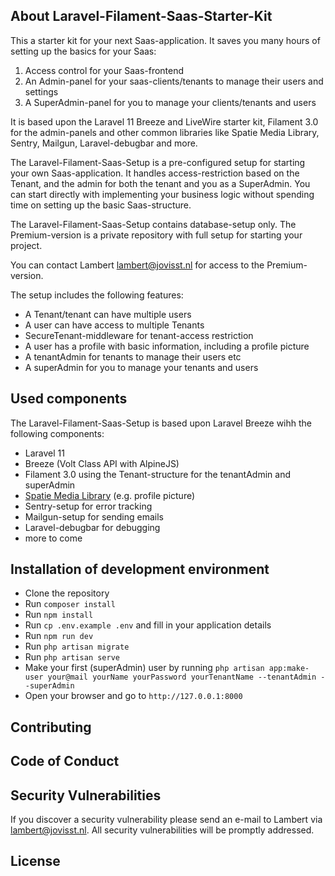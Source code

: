 ## About Laravel-Filament-Saas-Starter-Kit

This a starter kit for your next Saas-application. It saves you many hours of setting up the basics for your Saas:

1) Access control for your Saas-frontend
2) An Admin-panel for your saas-clients/tenants to manage their users and settings
3) A SuperAdmin-panel for you to manage your clients/tenants and users 

It is based upon the Laravel 11 Breeze and LiveWire starter kit, Filament 3.0 for the admin-panels and other common libraries like Spatie Media Library, Sentry, Mailgun, Laravel-debugbar and more.

The Laravel-Filament-Saas-Setup is a pre-configured setup for starting your own Saas-application.
It handles access-restriction based on the Tenant, and the admin for both the tenant and you as a SuperAdmin. 
You can start directly with implementing your business logic without spending time on setting up the basic Saas-structure.

The Laravel-Filament-Saas-Setup contains database-setup only. The Premium-version is a private repository with full setup for starting your project.

You can contact Lambert [lambert@jovisst.nl](maillto:lambert@jovisst.nl) for access to the Premium-version.

The setup includes the following features:
- A Tenant/tenant can have multiple users
- A user can have access to multiple Tenants
- SecureTenant-middleware for tenant-access restriction
- A user has a profile with basic information, including a profile picture
- A tenantAdmin for tenants to manage their users etc
- A superAdmin for you to manage your tenants and users

## Used components
The Laravel-Filament-Saas-Setup is based upon Laravel Breeze wihh the following components:
- Laravel 11
- Breeze (Volt Class API with AlpineJS)
- Filament 3.0 using the Tenant-structure for the tenantAdmin and superAdmin
- [Spatie Media Library](https://spatie.be/docs/laravel-medialibrary/v11/introduction) (e.g. profile picture)
- Sentry-setup for error tracking
- Mailgun-setup for sending emails
- Laravel-debugbar for debugging
- more to come

## Installation of development environment
- Clone the repository
- Run `composer install`
- Run `npm install`
- Run `cp .env.example .env` and fill in your application details 
- Run `npm run dev`
- Run `php artisan migrate`
- Run `php artisan serve`
- Make your first (superAdmin) user by running `php artisan app:make-user your@mail yourName yourPassword yourTenantName --tenantAdmin --superAdmin`
- Open your browser and go to `http://127.0.0.1:8000`

## Contributing

## Code of Conduct

## Security Vulnerabilities

If you discover a security vulnerability please send an e-mail to Lambert via [lambert@jovisst.nl](maillto:lambert@jovisst.nl). All security vulnerabilities will be promptly addressed.

## License


